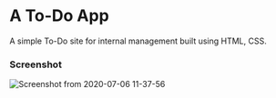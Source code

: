 # A To-Do App
A simple To-Do site for internal management built using HTML, CSS.

### Screenshot

![Screenshot from 2020-07-06 11-37-56](https://user-images.githubusercontent.com/46455250/89730287-080a6700-da5b-11ea-9784-d3ea6e8c9e74.png)
